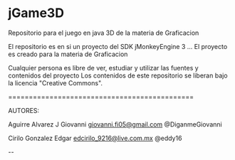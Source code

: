 jGame3D
=======

Repositorio para el juego en java 3D de la materia de Graficacion

El repositorio es en si un proyecto del SDK jMonkeyEngine 3 ... 
El proyecto es creado para la materia de Graficacion

Cualquier persona es libre de ver, estudiar y utilizar las fuentes y contenidos del proyecto
Los contenidos de este repositorio se liberan bajo la licencia "Creative Commons".

=============================================

AUTORES:

Aguirre Alvarez J Giovanni
giovanni.fi05@gmail.com
@DiganmeGiovanni

Cirilo Gonzalez Edgar
edcirilo_9216@live.com.mx
@eddy16

--